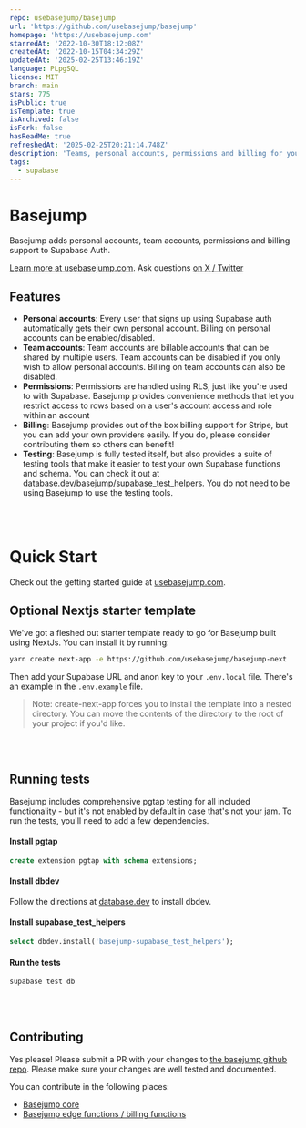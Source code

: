 ```yaml
---
repo: usebasejump/basejump
url: 'https://github.com/usebasejump/basejump'
homepage: 'https://usebasejump.com'
starredAt: '2022-10-30T18:12:08Z'
createdAt: '2022-10-15T04:34:29Z'
updatedAt: '2025-02-25T13:46:19Z'
language: PLpgSQL
license: MIT
branch: main
stars: 775
isPublic: true
isTemplate: true
isArchived: false
isFork: false
hasReadMe: true
refreshedAt: '2025-02-25T20:21:14.748Z'
description: 'Teams, personal accounts, permissions and billing for your Supabase app'
tags:
  - supabase
---
```


# Basejump

Basejump adds personal accounts, team accounts, permissions and billing support to Supabase Auth.

[Learn more at usebasejump.com](https://usebasejump.com). Ask questions [on X / Twitter](https://twitter.com/tiniscule)

## Features

- **Personal accounts**: Every user that signs up using Supabase auth automatically gets their own personal account.
  Billing on personal accounts can be enabled/disabled.
- **Team accounts**: Team accounts are billable accounts that can be shared by multiple users. Team accounts can be
  disabled if you only wish to allow personal accounts. Billing on team accounts can also be disabled.
- **Permissions**: Permissions are handled using RLS, just like you're used to with Supabase. Basejump provides
  convenience methods that let you restrict access to rows based on a user's account access and role within an account
- **Billing**: Basejump provides out of the box billing support for Stripe, but you can add your own providers easily.
  If you do, please consider contributing them so others can benefit!
- **Testing**: Basejump is fully tested itself, but also provides a suite of testing tools that make it easier to test
  your own Supabase functions and schema. You can check it out
  at [database.dev/basejump/supabase_test_helpers](https://database.dev/basejump/supabase_test_helpers). You do not need
  to be using Basejump to use the testing tools.

<br/><br/>


# Quick Start

Check out the getting started guide at [usebasejump.com](https://usebasejump.com).
<br/>

## Optional Nextjs starter template
We've got a fleshed out starter template ready to go for Basejump built using NextJs.  You can install it by running:

```bash
yarn create next-app -e https://github.com/usebasejump/basejump-next
```

Then add your Supabase URL and anon key to your `.env.local` file. There's an example in the `.env.example` file.

> Note: create-next-app forces you to install the template into a nested directory. You can move the contents of the directory to the root of your project if you'd like.

<br/><br/>

## Running tests
Basejump includes comprehensive pgtap testing for all included functionality - but it's not enabled by default in case that's not your jam. To run the tests, you'll need to add a few dependencies.

#### Install pgtap

```sql
create extension pgtap with schema extensions;
```

#### Install dbdev
Follow the directions at [database.dev](https://database.dev/supabase/dbdev) to install dbdev.

#### Install supabase_test_helpers

```sql
select dbdev.install('basejump-supabase_test_helpers');
```

#### Run the tests
```bash
supabase test db
```

<br/><br/>

## Contributing

Yes please! Please submit a PR with your changes to [the basejump github repo](https://github.com/usebasejump/basejump). Please make sure your changes are well tested and documented.

You can contribute in the following places:
- [Basejump core](https://github.com/usebasejump/basejump)
- [Basejump edge functions / billing functions](https://github.com/usebasejump/basejump-deno-packages)
